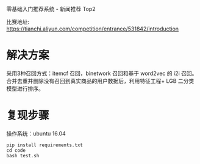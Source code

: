 零基础入门推荐系统 - 新闻推荐 Top2  

比赛地址: https://tianchi.aliyun.com/competition/entrance/531842/introduction

# 解决方案
采用3种召回方式：itemcf 召回，binetwork 召回和基于 word2vec 的 i2i 召回。合并去重并删除没有召回到真实商品的用户数据后，利用特征工程+ LGB 二分类模型进行排序。

# 复现步骤
操作系统：ubuntu 16.04  
```
pip install requirements.txt
cd code
bash test.sh
```
